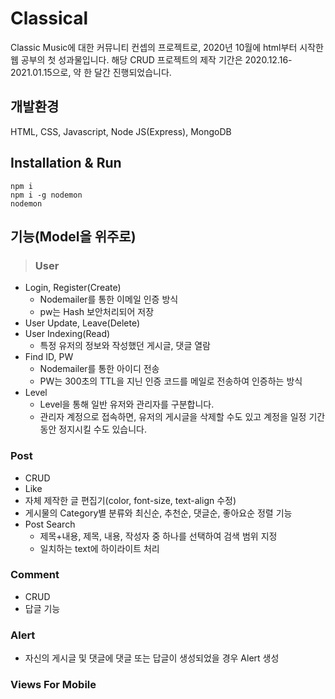 # Classical
Classic Music에 대한 커뮤니티 컨셉의 프로젝트로, 2020년 10월에 html부터 시작한 웹 공부의 첫 성과물입니다.
해당 CRUD 프로젝트의 제작 기간은 2020.12.16-2021.01.15으로, 약 한 달간 진행되었습니다.

## 개발환경
HTML, CSS, Javascript, Node JS(Express), MongoDB

## Installation & Run
    npm i
    npm i -g nodemon
    nodemon

## 기능(Model을 위주로)
> ### User
  - Login, Register(Create)
    - Nodemailer를 통한 이메일 인증 방식
    - pw는 Hash 보안처리되어 저장
  - User Update, Leave(Delete)
  - User Indexing(Read)
    - 특정 유저의 정보와 작성했던 게시글, 댓글 열람
  - Find ID, PW
    - Nodemailer를 통한 아이디 전송
    - PW는 300초의 TTL을 지닌 인증 코드를 메일로 전송하여 인증하는 방식
  - Level
    - Level을 통해 일반 유저와 관리자를 구분합니다.
    - 관리자 계정으로 접속하면, 유저의 게시글을 삭제할 수도 있고 계정을 일정 기간 동안 정지시킬 수도 있습니다.
### Post
  - CRUD
  - Like 
  - 자체 제작한 글 편집기(color, font-size, text-align 수정)
  - 게시물의 Category별 분류와 최신순, 추천순, 댓글순, 좋아요순 정렬 기능
  - Post Search
    - 제목+내용, 제목, 내용, 작성자 중 하나를 선택하여 검색 범위 지정
    - 일치하는 text에 하이라이트 처리
### Comment
  - CRUD
  - 답글 기능
### Alert
  - 자신의 게시글 및 댓글에 댓글 또는 답글이 생성되었을 경우 Alert 생성
### Views For Mobile
